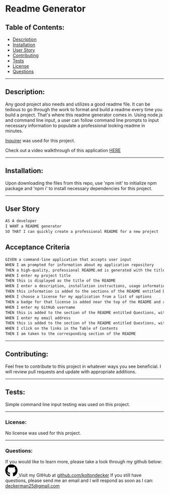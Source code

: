 # Readme Generator

## Table of Contents: 
- [Description](#description)
- [Installation](#installation)
- [User Story](#user-story)
- [Contributing](#contributing)
- [Tests](#tests)
- [License](#license)
- [Questions](#questions)
<hr>

## Description: 
Any good project also needs and utilizes a good readme file. It can be tedious to go through the work to format and build a readme every time you build a project. That's where this readme generator comes in. Using node.js and command line input, a user can follow command line prompts to input necessary information to populate a professional looking readme in minutes. 

<a href="https://www.npmjs.com/package/inquirer">Inquirer</a> was used for this project. 

Check out a video walkthrough of this application <a href="https://drive.google.com/file/d/1xMviVYzFoZ4ZFaG_8YR1uM3zWQmaqtiB/view?usp=sharing">HERE</a>
<hr>

## Installation: 
Upon downloading the files from this repo, use 'npm init' to initialize npm package and 'npm i' to install necessary dependencies for this project.
<hr>

## User Story

```md
AS A developer
I WANT a README generator
SO THAT I can quickly create a professional README for a new project
```

## Acceptance Criteria

```md
GIVEN a command-line application that accepts user input
WHEN I am prompted for information about my application repository
THEN a high-quality, professional README.md is generated with the title of my project and sections entitled Description, Table of Contents, Installation, Usage, License, Contributing, Tests, and Questions
WHEN I enter my project title
THEN this is displayed as the title of the README
WHEN I enter a description, installation instructions, usage information, contribution guidelines, and test instructions
THEN this information is added to the sections of the README entitled Description, Installation, Usage, Contributing, and Tests
WHEN I choose a license for my application from a list of options
THEN a badge for that license is added near the top of the README and a notice is added to the section of the README entitled License that explains which license the application is covered under
WHEN I enter my GitHub username
THEN this is added to the section of the README entitled Questions, with a link to my GitHub profile
WHEN I enter my email address
THEN this is added to the section of the README entitled Questions, with instructions on how to reach me with additional questions
WHEN I click on the links in the Table of Contents
THEN I am taken to the corresponding section of the README
```
<hr>

## Contributing: 
Feel free to contribute to this project in whatever ways you see beneficial. I will review pull requests and update with appropriate additions.
<hr>

## Tests: 
Simple command line input testing was used on this project.
<hr>

### License: 
No license was used for this project. 
<hr>

### Questions: 
If you would like to learn more, please take a look through my github below:
<a href="https://github.com/koltondecker"><img src="./assets/images/github-brands.svg" height="40px" width="auto" alt="github icon"> </a>Visit my GitHub at <a href="https://github.com/koltondecker">github.com/koltondecker</a>
If you still have questions, please send me an email and I will respond as soon as I can:
<a href="mailto:deckerman25@gmail.com">deckerman25@gmail.com</a>